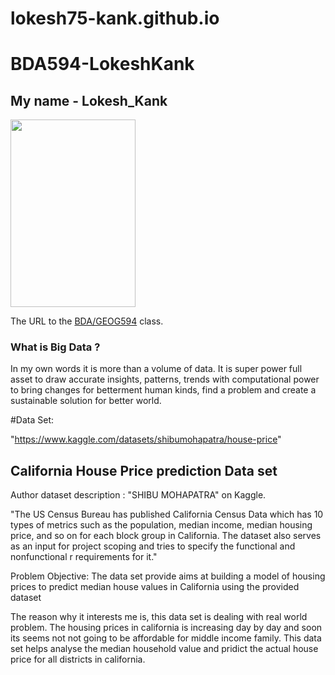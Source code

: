 # lokesh75-kank.github.io

# BDA594-LokeshKank
## My name - Lokesh_Kank


<img src="https://user-images.githubusercontent.com/85188079/187310700-f71ccc8e-3f92-488b-9656-ba8927a1f150.JPG" width="200" height="300">

The URL to the [BDA/GEOG594](https://sdsu.instructure.com/courses/113151) class.

### What is Big Data ?
In my own words it is more than a volume of data. It is super power full asset to draw accurate insights, patterns, trends with computational power to bring changes
for betterment human kinds, find a problem and create a sustainable solution for better world.

#Data Set:

"https://www.kaggle.com/datasets/shibumohapatra/house-price"

## California House Price prediction Data set
Author dataset description : "SHIBU MOHAPATRA" on Kaggle.

"The US Census Bureau has published California Census Data which has 10 types of metrics such as the population, median income, median housing price, and so on for each block group in California. The dataset also serves as an input for project scoping and tries to specify the functional and nonfunctional r requirements for it."

Problem Objective:
The data set provide aims at building a model of housing prices to predict median house values in California using the provided dataset

The reason why it interests me is, this data set is dealing with real world problem. The housing prices in california is increasing day by day and soon its seems not not going to be affordable for middle income family. 
This data set helps analyse the median household value and pridict the actual house price for all districts in california.


